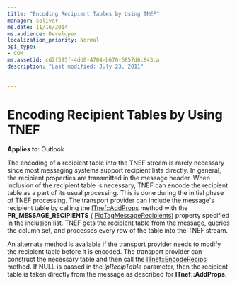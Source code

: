 ```yaml
---
title: "Encoding Recipient Tables by Using TNEF"
manager: soliver
ms.date: 11/16/2014
ms.audience: Developer
localization_priority: Normal
api_type:
- COM
ms.assetid: cd2f595f-4dd0-4704-b670-6857d6c843ca
description: "Last modified: July 23, 2011"
 
 
---
```


# Encoding Recipient Tables by Using TNEF

  
  
**Applies to**: Outlook 
  
The encoding of a recipient table into the TNEF stream is rarely necessary since most messaging systems support recipient lists directly. In general, the recipient properties are transmitted in the message header. When inclusion of the recipient table is necessary, TNEF can encode the recipient table as a part of its usual processing. This is done during the initial phase of TNEF processing. The transport provider can include the message's recipient table by calling the [ITnef::AddProps](itnef-addprops.md) method with the **PR_MESSAGE_RECIPIENTS** ( [PidTagMessageRecipients](pidtagmessagerecipients-canonical-property.md)) property specified in the inclusion list. TNEF gets the recipient table from the message, queries the column set, and processes every row of the table into the TNEF stream.
  
An alternate method is available if the transport provider needs to modify the recipient table before it is encoded. The transport provider can construct the necessary table and then call the [ITnef::EncodeRecips](itnef-encoderecips.md) method. If NULL is passed in the  _lpRecipTable_ parameter, then the recipient table is taken directly from the message as described for **ITnef::AddProps**.
  

